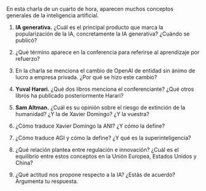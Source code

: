 En esta charla de un cuarto de hora, aparecen muchos conceptos generales de la inteligencia artificial.

1. **IA generativa.** ¿Cuál es el principal producto que marca la popularización de la IA, concretamente la IA generativa? ¿Cuándo se publicó?

2. ¿Qué término aparece en la conferencia para referirse al aprendizaje por refuerzo?

3. En la charla se menciona el cambio de OpenAI de entidad sin ánimo de lucro a empresa privada. ¿Por qué se hizo este cambio?

4. **Yuval Harari.** ¿Qué dos libros menciona el conferenciante? ¿Qué otros libros ha publicado posteriormente Harari?

5. **Sam Altman.** ¿Cuál es su opinión sobre el riesgo de extinción de la humanidad? ¿Y la de Xavier Domingo? ¿Y la vuestra?

6. ¿Cómo traduce Xavier Domingo la ANI? ¿Y cómo la define?

7. ¿Cómo traduce AGI y cómo la define? ¿Y qué es la superinteligencia?

8. ¿Qué relación plantea entre regulación e innovación? ¿Cuál es el equilibrio entre estos conceptos en la Unión Europea, Estados Unidos y China?

9. ¿Qué actitud nos propone respecto a la IA? ¿Estás de acuerdo? Argumenta tu respuesta.

